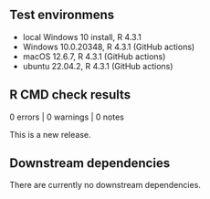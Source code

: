 ## Test environmens

* local Windows 10 install, R 4.3.1
* Windows 10.0.20348, R 4.3.1 (GitHub actions)
* macOS 12.6.7, R 4.3.1 (GitHub actions)
* ubuntu 22.04.2, R 4.3.1 (GitHub actions)

## R CMD check results

0 errors | 0 warnings | 0 notes

This is a new release.

## Downstream dependencies

There are currently no downstream dependencies. 
